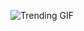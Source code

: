 ![Trending GIF](https://media1.giphy.com/media/v1.Y2lkPThiYjIxNzcyNG9qM3ZxZTdkZnB0dDQxczEzNjJjOWN5bm4ydWVvZ2VsbG56Z3kyaCZlcD12MV9naWZzX3NlYXJjaCZjdD1n/YQitE4YNQNahy/giphy.gif)
